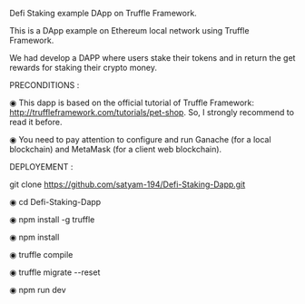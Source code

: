 Defi Staking example DApp on Truffle Framework.

This is a DApp example on Ethereum local network using Truffle Framework.

We had develop a DAPP where users stake their tokens and in return the get rewards for staking their crypto money.

PRECONDITIONS :

◉	This dapp is based on the official tutorial of Truffle Framework: http://truffleframework.com/tutorials/pet-shop. So, I strongly recommend to read it before.

◉	You need to pay attention to configure and run Ganache (for a local blockchain) and MetaMask (for a client web blockchain).

DEPLOYEMENT :

git clone https://github.com/satyam-194/Defi-Staking-Dapp.git

◉	cd Defi-Staking-Dapp

◉	npm install -g truffle

◉	npm install

◉	truffle compile

◉	truffle migrate --reset

◉	npm run dev








